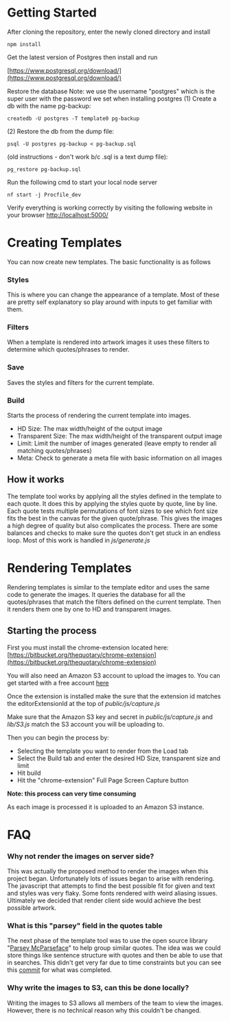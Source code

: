 # Getting Started

After cloning the repository, enter the newly cloned directory and install

    npm install

Get the latest version of Postgres then install and run

[https://www.postgresql.org/download/](https://www.postgresql.org/download/) 

Restore the database 
Note: we use the username "postgres" which is the super user with the password we set when installing postgres
(1) Create a db with the name pg-backup:

	createdb -U postgres -T template0 pg-backup

(2) Restore the db from the dump file:

	psql -U postgres pg-backup < pg-backup.sql

(old instructions - don't work b/c .sql is a text dump file):

    pg_restore pg-backup.sql

Run the following cmd to start your local node server

    nf start -j Procfile_dev

Verify everything is working correctly by visiting the following website in your browser
[http://localhost:5000/](http://localhost:5000/)

# Creating Templates

You can now create new templates. The basic functionality is as follows

### Styles
This is where you can change the appearance of a template. Most of these are pretty self explanatory so play around with inputs to get familiar with them.

### Filters
When a template is rendered into artwork images it uses these filters to determine which quotes/phrases to render. 

### Save
Saves the styles and filters for the current template.

### Build
Starts the process of rendering the current template into images.
 - HD Size: The max width/height of the output image
 - Transparent Size: The max width/height of the transparent output image
 - Limit: Limit the number of images generated (leave empty to render all matching quotes/phrases)
 - Meta: Check to generate a meta file with basic information on all images

## How it works
The template tool works by applying all the styles defined in the template to each quote. It does this by applying the styles quote by quote, line by line. Each quote tests multiple permutations of font sizes to see which font size fits the best in the canvas for the given quote/phrase. This gives the images a high degree of quality but also complicates the process. There are some balances and checks to make sure the quotes don't get stuck in an endless loop. Most of this work is handled in *js/generate.js*

# Rendering Templates
Rendering templates is similar to the template editor and uses the same code to generate the images. It queries the database for all the quotes/phrases that match the filters defined on the current template. Then it renders them one by one to HD and transparent images.

## Starting the process
First you must install the chrome-extension located here: [https://bitbucket.org/thequotary/chrome-extension](https://bitbucket.org/thequotary/chrome-extension)

You will also need an Amazon S3 account to upload the images to. You can get started with a free account [here](https://aws.amazon.com/s3/getting-started/?sc_channel=PS&sc_campaign=acquisition_CA&sc_publisher=google&sc_medium=s3_b_rlsa_hv&sc_content=sitelink&sc_detail=amazon%20s3&sc_category=s3&sc_segment=getting_started&sc_matchtype=e&sc_country=CA&s_kwcid=AL!4422!3!213246142978!e!!g!!amazon%20s3&ef_id=Va7afgAAAK6JYhg8:20180130055411:s)

Once the extension is installed make the sure that the extension id matches the editorExtensionId at the top of *public/js/capture.js*

Make sure that the Amazon S3 key and secret in *public/js/capture.js* and *lib/S3.js* match the S3 account you will be uploading to.

Then you can begin the process by:

 - Selecting the template you want to render from the Load tab
 - Select the Build tab and enter the desired HD Size, transparent size and limit
 - Hit build
 - Hit the "chrome-extension" Full Page Screen Capture button

**Note: this process can very time consuming**

As each image is processed it is uploaded to an Amazon S3 instance.

# FAQ
### Why not render the images on server side?
This was actually the proposed method to render the images when this project began. Unfortunately lots of issues began to arise with rendering. The javascript that attempts to find the best possible fit for given and text and styles was very flaky. Some fonts rendered with weird aliasing issues. Ultimately we decided that render client side would achieve the best possible artwork.

### What is this "parsey" field in the quotes table
The next phase of the template tool was to use the open source library "[Parsey McParseface](https://github.com/tensorflow/models/tree/master/research/syntaxnet)" to help group similar quotes. The idea was we could store things like sentence structure with quotes and then be able to use that in searches. This didn't get very far due to time constraints but you can see this [commit](https://bitbucket.org/thequotary/asset-generator/commits/88ad538f33e8e1e59186d620ab6cb7ea317115d8?at=master) for what was completed.

### Why write the images to S3, can this be done locally?
Writing the images to S3 allows all members of the team to view the images. However, there is no technical reason why this couldn't be changed.
